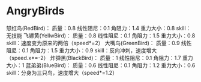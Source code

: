 # AngryBirds

怒红鸟(RedBird)：
	质量：0.8
	线性阻尼：0.1
	角阻力：1.4
	重力大小：0.8
	skill：无技能
飞镖黄(YellwBird)：
	质量：0.8
	线性阻尼：0.1
	角阻力：1.5
	重力大小：0.8
	skill：速度变为原来的两倍（speed*=2）
大嘴鸟(GreenBird)：
	质量：0.9
	线性阻尼：0.1
	角阻力：1.5
	重力大小：0.9
	skill：反向冲刺，速度增大（speed.x*=-2）
炸弹黑(BlackBird)：
	质量：1
	线性阻尼：0.1
	角阻力：1.7
	重力大小：1
蓝弟弟(BlueBird)：
	质量：0.6
	线性阻尼：0.1
	角阻力：1.2
	重力大小：0.6
	skill：分身为三只鸟，速度增大（speed*=1.2）
